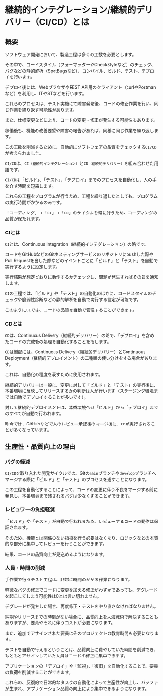 # 継続的インテグレーション/継続的デリバリー（CI/CD）とは

## 概要

ソフトウェア開発において、製造工程は多くの工数を必要とします。

その中で、コードスタイル（フォーマッターやCheckStyleなど）のチェック、バグなどの静的解析（SpotBugsなど）、コンパイル、ビルド、テスト、デプロイを行います。

デプロイ後には、WebブラウザやREST API用のクライアント（curlやPostmanなど）を利用し、ITやSTなどを行います。

これらのプロセスは、テスト実施にて障害発見後、コードの修正作業を行い、同じ作業を繰り返す可能性があります。

また、仕様変更などにより、コードの変更・修正が発生する可能性もあります。

稼働後も、機能の改善要望や障害の報告があれば、同様に同じ作業を繰り返します。

この工数を削減するために、自動的にソフトウェアの品質をチェックする`CI/CD`が考えられました。

`CI/CD`は、`CI（継続的インテグレーション）`と`CD（継続的デリバリー）`を組み合わせた用語です。

`CI/CD`は「ビルド」、「テスト」、「デプロイ」までのプロセスを自動化し、人の手を介す時間を短縮します。

これらの工程をプログラムが行うため、工程を繰り返したとしても、プログラムの実行時間がかかるのみです。

「コーディング」→「`CI`」→「`CD`」のサイクルを常に行うため、コーディングの品質が保たれます。

### CIとは

`CI`とは、Continuous Integration（継続的インテグレーション）の略です。

コードをGitHubなどのGitホスティングサービスのリポジトリにpushした際やPull Requestを出した際などのイベントごとに「ビルド」と「テスト」を自動で実行するように設定します。

実行結果が想定どおりに動作するかチェックし、問題が発生すればその旨を通知します。

`CI`の工程では、「ビルド」や「テスト」の自動化のほかに、コードスタイルのチェックや脆弱性診断などの静的解析を自動で実行する設定が可能です。

このように`CI`では、コードの品質を自動で管理することができます。

### CDとは

`CD`は、Continuous Delivery（継続的デリバリー）の略で、「デプロイ」を含めたコードの完成後の処理を自動化することを指します。

`CD`は厳密には、Continuous Delivery（継続的デリバリー）とContinuous Deployment（継続的デプロイメント）の二種類の使い分けをする場合があります。

これは、自動化の程度を表すために使用されます。

継続的デリバリーは一般に、変更に対して「ビルド」と「テスト」の実行後に、本番環境に反映してリリースするかの判断は人が行います（ステージング環境までは自動でデプロイすることが多いです）。

対して継続的デプロイメントは、本番環境への「ビルド」から「デプロイ」までのすべてが自動で行われます。

昨今では、GitHubなどで人のレビュー承認後のマージ後に、`CD`が実行されることが多くなっています。

## 生産性・品質向上の理由

### バグの軽減

`CI/CD`を取り入れた開発サイクルでは、Gitの`main`ブランチや`develop`ブランチへマージする際に「ビルド」と「テスト」のプロセスを通すことになります。

この工程を自動化することによって、コードの変更に伴う不良をマージする前に発見し、本番環境まで残されるバグは少なくすることができます。

### レビュワーの負担軽減

「ビルド」や「テスト」が自動で行われるため、レビューするコードの動作は保証されます。

そのため、機能とは関係のない指摘を行う必要はなくなり、ロジックなどの本質的な部分に集中してレビューを行うことができます。

結果、コードの品質向上が見込めるようになります。

### 人員・時間の削減

手作業で行うテスト工程は、非常に時間のかかる作業になります。

軽微なバグの修正でコードに変更を加える修正がわずかであっても、デグレードを起こしてしまう可能性は0とは言い切れません。

デグレードが発生した場合、再度修正・テストをやり直さなければなりません。

納期やリリースまでの時間がない場合に、品質向上を人海戦術で解決することもありますが、要員やそれに伴うコストが必要になります。

また、追加でアサインされた要員はそのプロジェクトの教育時間も必要になります。

テストを自動で行えるということは、品質向上に費やしていた時間を削減でき、もともとアサインしていた人員はコードの修正に集中できます。

アプリケーションの「デプロイ」や「監視」、「復旧」を自動化することで、要員の負荷を削減することができます。

これらの、反復的で日常的なタスクの自動化によって生産性が向上し、バッファが生まれ、アプリケーション品質の向上により集中できるようになります。
